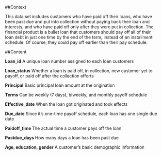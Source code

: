 ##Context  

This data set includes customers who have paid off their loans, who have been past due and put into collection without paying back their loan and interests, and who have paid off only after they were put in collection. The financial product is a bullet loan that customers should pay off all of their loan debt in just one time by the end of the term, instead of an installment schedule. Of course, they could pay off earlier than their pay schedule.  

##Content   

**Loan_id** A unique loan number assigned to each loan customers  

**Loan_status** Whether a loan is paid off, in collection, new customer yet to payoff, or paid off after the collection efforts  

**Principal** Basic principal loan amount at the origination  

**Terms** Can be weekly (7 days), biweekly, and monthly payoff schedule  

**Effective_date** When the loan got originated and took effects  

**Due_date** Since it’s one-time payoff schedule, each loan has one single due date  

**Paidoff_time** The actual time a customer pays off the loan  

**Pastdue_days** How many days a loan has been past due  

**Age, education, gender** A customer’s basic demographic information  
